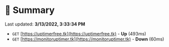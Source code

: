 # 📖 Summary
Last updated: **3/13/2022, 3:33:34 PM**

- `GET` [https://uptimerfree.tk](https://uptimerfree.tk) - **Up** (493ms)
- `GET` [https://monitoruptimer.tk](https://monitoruptimer.tk) - **Down** (60ms)
